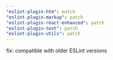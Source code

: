 ```yaml
---
"eslint-plugin-htm": patch
"eslint-plugin-markup": patch
"eslint-plugin-react-enhanced": patch
"eslint-plugin-text": patch
"eslint-plugin-utils": patch
---
```


fix: compatible with older ESLint versions
